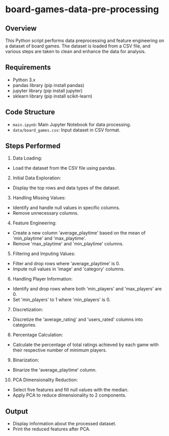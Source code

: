 # board-games-data-pre-processing

## Overview

This Python script performs data preprocessing and feature engineering on a dataset of board games. The dataset is loaded from a CSV file, and various steps are taken to clean and enhance the data for analysis.

## Requirements

- Python 3.x
- pandas library (pip install pandas)
- jupyter library (pip install jupyter)
- sklearn library (pip install scikit-learn)

## Code Structure
- `main.ipynb`: Main Jupyter Notebook for data processing.
- `data/board_games.csv`: Input dataset in CSV format.

## Steps Performed
1. Data Loading:
  - Load the dataset from the CSV file using pandas.

2. Initial Data Exploration:
  - Display the top rows and data types of the dataset.

3. Handling Missing Values:
  - Identify and handle null values in specific columns.
  - Remove unnecessary columns.

4. Feature Engineering:
  - Create a new column 'average_playtime' based on the mean of 'min_playtime' and 'max_playtime'.
  - Remove 'max_playtime' and 'min_playtime' columns.

5. Filtering and Imputing Values:
  - Filter and drop rows where 'average_playtime' is 0.
  - Impute null values in 'image' and 'category' columns.

6. Handling Player Information:
  - Identify and drop rows where both 'min_players' and 'max_players' are 0.
  - Set 'min_players' to 1 where 'min_players' is 0.

7. Discretization:
  - Discretize the 'average_rating' and 'users_rated' columns into categories.

8. Percentage Calculation:
  - Calculate the percentage of total ratings achieved by each game with their respective number of minimum players.

9. Binarization:
  - Binarize the 'average_playtime' column.

10. PCA Dimensionality Reduction:
  - Select five features and fill null values with the median.
  - Apply PCA to reduce dimensionality to 2 components.

## Output
  - Display information about the processed dataset.
  - Print the reduced features after PCA.
